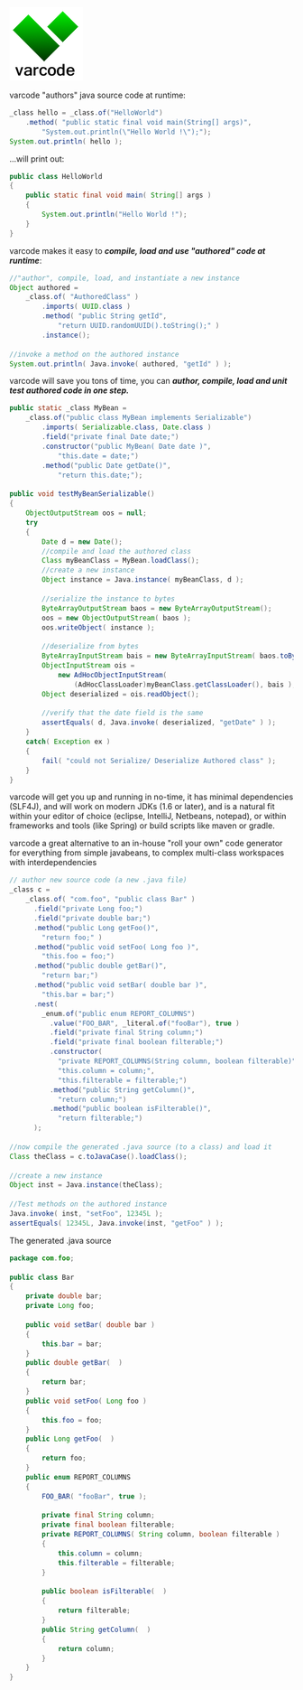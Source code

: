 ![alt text](https://github.com/edefazio/varcode/blob/master/varcode_greenOnWhite.png?raw=true "Ad Hoc Source Code Generation & metaprogramming")

varcode "authors" java source code at runtime:
```java
_class hello = _class.of("HelloWorld")
    .method( "public static final void main(String[] args)",
        "System.out.println(\"Hello World !\");");
System.out.println( hello );        
```
...will print out:
```java
public class HelloWorld
{
    public static final void main( String[] args )
    {
        System.out.println("Hello World !");
    }
}
```
varcode makes it easy to ***compile, load and use "authored" code at runtime***:
```java
//"author", compile, load, and instantiate a new instance
Object authored = 
    _class.of( "AuthoredClass" )
        .imports( UUID.class )
        .method( "public String getId",
            "return UUID.randomUUID().toString();" )
        .instance();                
        
//invoke a method on the authored instance
System.out.println( Java.invoke( authored, "getId" ) );
```  
varcode will save you tons of time, you can 
***author, compile, load and unit test authored code in one step.*** 

```java
public static _class MyBean = 
    _class.of("public class MyBean implements Serializable")
        .imports( Serializable.class, Date.class )
        .field("private final Date date;")
        .constructor("public MyBean( Date date )",
            "this.date = date;")
        .method("public Date getDate()",
            "return this.date;");

public void testMyBeanSerializable()
{
    ObjectOutputStream oos = null;
    try 
    {
        Date d = new Date();
        //compile and load the authored class
        Class myBeanClass = MyBean.loadClass();            
        //create a new instance
        Object instance = Java.instance( myBeanClass, d );
            
        //serialize the instance to bytes    
        ByteArrayOutputStream baos = new ByteArrayOutputStream();
        oos = new ObjectOutputStream( baos );
        oos.writeObject( instance );
                
        //deserialize from bytes        
        ByteArrayInputStream bais = new ByteArrayInputStream( baos.toByteArray() );                
        ObjectInputStream ois = 
            new AdHocObjectInputStream( 
                (AdHocClassLoader)myBeanClass.getClassLoader(), bais );
        Object deserialized = ois.readObject();
        
        //verify that the date field is the same        
        assertEquals( d, Java.invoke( deserialized, "getDate" ) );              
    }
    catch( Exception ex ) 
    {
        fail( "could not Serialize/ Deserialize Authored class" );
    }
}
```
varcode will get you up and running in no-time, it has minimal dependencies (SLF4J), 
and will work on modern JDKs (1.6 or later), and is a natural fit within your editor 
of choice (eclipse, IntelliJ, Netbeans, notepad), or within frameworks and tools 
(like Spring) or build scripts like maven or gradle.  

varcode a great alternative to an in-house "roll your own" code generator for everything from
simple javabeans, to complex multi-class workspaces with interdependencies
```java        
// author new source code (a new .java file)
_class c = 
    _class.of( "com.foo", "public class Bar" )
      .field("private Long foo;")
      .field("private double bar;")
      .method("public Long getFoo()",
        "return foo;" )
      .method("public void setFoo( Long foo )",
        "this.foo = foo;")
      .method("public double getBar()",
        "return bar;")
      .method("public void setBar( double bar )",
        "this.bar = bar;")
      .nest(
        _enum.of("public enum REPORT_COLUMNS")
          .value("FOO_BAR", _literal.of("fooBar"), true )
          .field("private final String column;")
          .field("private final boolean filterable;")
          .constructor(
            "private REPORT_COLUMNS(String column, boolean filterable)",
            "this.column = column;",
            "this.filterable = filterable;")
          .method("public String getColumn()",
            "return column;")
          .method("public boolean isFilterable()",
            "return filterable;")
      );    
      
//now compile the generated .java source (to a class) and load it  
Class theClass = c.toJavaCase().loadClass();
  
//create a new instance
Object inst = Java.instance(theClass);
    
//Test methods on the authored instance
Java.invoke( inst, "setFoo", 12345L );
assertEquals( 12345L, Java.invoke(inst, "getFoo" ) );   
```
The generated .java source
```java
package com.foo;

public class Bar
{
    private double bar;
    private Long foo;

    public void setBar( double bar )
    {
        this.bar = bar;
    }
    public double getBar(  )
    {
        return bar;
    }
    public void setFoo( Long foo )
    {
        this.foo = foo;
    }
    public Long getFoo(  )
    {
        return foo;
    }
    public enum REPORT_COLUMNS
    {
        FOO_BAR( "fooBar", true );

        private final String column;
        private final boolean filterable;
        private REPORT_COLUMNS( String column, boolean filterable )
        {
            this.column = column;
            this.filterable = filterable;
        }

        public boolean isFilterable(  )
        {
            return filterable;
        }
        public String getColumn(  )
        {
            return column;
        }
    }
}
```
